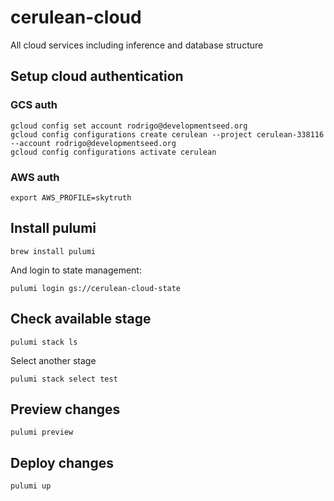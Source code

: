 # cerulean-cloud
All cloud services including inference and database structure

## Setup cloud authentication
### GCS auth
```
gcloud config set account rodrigo@developmentseed.org
gcloud config configurations create cerulean --project cerulean-338116 --account rodrigo@developmentseed.org
gcloud config configurations activate cerulean
```
### AWS auth
```
export AWS_PROFILE=skytruth
```

## Install pulumi
```
brew install pulumi
```

And login to state management:
```
pulumi login gs://cerulean-cloud-state
```

## Check available stage
```
pulumi stack ls
```
Select another stage
```
pulumi stack select test
```

## Preview changes
```
pulumi preview
```

## Deploy changes
```
pulumi up
```